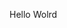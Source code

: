 Hello Wolrd































































































































































































































































































































































































































































































































































































































































































































































































































































































































































































































































































































































































































































































































































































































































































































































































































































































































































































































































































































































































































































































































































































































































































































































































































































































































































































































































































































































































































































































































































































































































































































































































































































































































































































































































































































